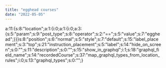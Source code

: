 ```yaml
---
title: "egghead courses"
date: "2022-05-05"
---
```


a:11:{s:8:"location";a:1:{i:0;a:1:{i:0;a:3:{s:5:"param";s:9:"post\_type";s:8:"operator";s:2:"==";s:5:"value";s:7:"egghead";}}}s:8:"position";s:6:"normal";s:5:"style";s:7:"default";s:15:"label\_placement";s:3:"top";s:21:"instruction\_placement";s:5:"label";s:14:"hide\_on\_screen";s:0:"";s:11:"description";s:0:"";s:15:"show\_in\_graphql";i:1;s:18:"graphql\_field\_name";s:14:"recordedCourse";s:37:"map\_graphql\_types\_from\_location\_rules";i:0;s:13:"graphql\_types";s:0:"";}
